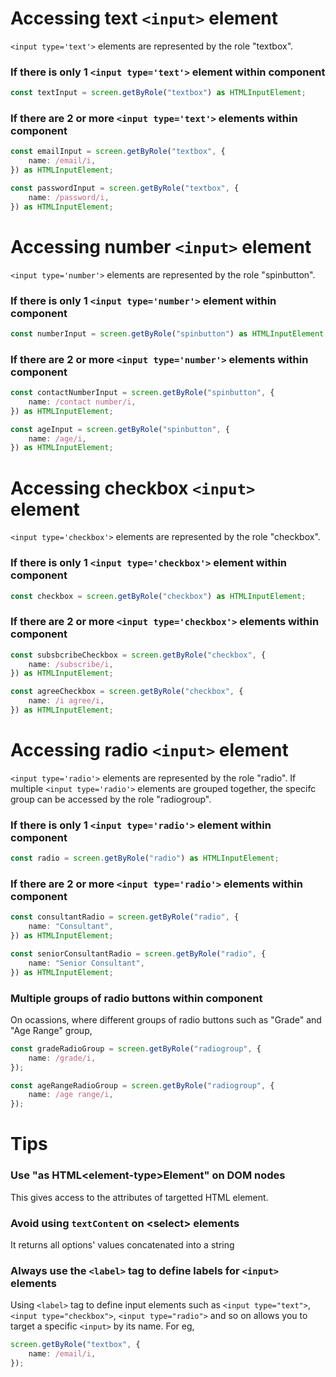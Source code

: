 # Accessing text `<input>` element

`<input type='text'>` elements are represented by the role "textbox".

### If there is only 1 `<input type='text'>` element within component

```ts
const textInput = screen.getByRole("textbox") as HTMLInputElement;
```

### If there are 2 or more `<input type='text'>` elements within component

```ts
const emailInput = screen.getByRole("textbox", {
    name: /email/i,
}) as HTMLInputElement;

const passwordInput = screen.getByRole("textbox", {
    name: /password/i,
}) as HTMLInputElement;
```

# Accessing number `<input>` element

`<input type='number'>` elements are represented by the role "spinbutton".

### If there is only 1 `<input type='number'>` element within component

```ts
const numberInput = screen.getByRole("spinbutton") as HTMLInputElement;
```

### If there are 2 or more `<input type='number'>` elements within component

```ts
const contactNumberInput = screen.getByRole("spinbutton", {
    name: /contact number/i,
}) as HTMLInputElement;

const ageInput = screen.getByRole("spinbutton", {
    name: /age/i,
}) as HTMLInputElement;
```

# Accessing checkbox `<input>` element

`<input type='checkbox'>` elements are represented by the role "checkbox".

### If there is only 1 `<input type='checkbox'>` element within component

```ts
const checkbox = screen.getByRole("checkbox") as HTMLInputElement;
```

### If there are 2 or more `<input type='checkbox'>` elements within component

```ts
const subsbcribeCheckbox = screen.getByRole("checkbox", {
    name: /subscribe/i,
}) as HTMLInputElement;

const agreeCheckbox = screen.getByRole("checkbox", {
    name: /i agree/i,
}) as HTMLInputElement;
```

# Accessing radio `<input>` element

`<input type='radio'>` elements are represented by the role "radio". If multiple `<input type='radio'>` elements are grouped together, the specifc group can be accessed by the role "radiogroup".

### If there is only 1 `<input type='radio'>` element within component

```ts
const radio = screen.getByRole("radio") as HTMLInputElement;
```

### If there are 2 or more `<input type='radio'>` elements within component

```ts
const consultantRadio = screen.getByRole("radio", {
    name: "Consultant",
}) as HTMLInputElement;

const seniorConsultantRadio = screen.getByRole("radio", {
    name: "Senior Consultant",
}) as HTMLInputElement;
```

### Multiple groups of radio buttons within component

On ocassions, where different groups of radio buttons such as "Grade" and "Age Range" group,

```ts
const gradeRadioGroup = screen.getByRole("radiogroup", {
    name: /grade/i,
});

const ageRangeRadioGroup = screen.getByRole("radiogroup", {
    name: /age range/i,
});
```

# Tips

### Use "as HTML\<element-type\>Element" on DOM nodes

This gives access to the attributes of targetted HTML element.

### Avoid using `textContent` on \<select\> elements

It returns all options' values concatenated into a string

### Always use the `<label>` tag to define labels for `<input>` elements

Using `<label>` tag to define input elements such as `<input type="text">`, `<input type="checkbox">`, `<input type="radio">` and so on allows you to target a specific `<input>` by its name. For eg,

```ts
screen.getByRole("textbox", {
    name: /email/i,
});
```
